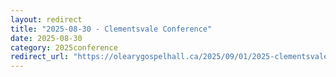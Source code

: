 ```yaml
---
layout: redirect
title: "2025-08-30 - Clementsvale Conference"
date: 2025-08-30
category: 2025conference
redirect_url: "https://olearygospelhall.ca/2025/09/01/2025-clementsvale-conference/"
---
```


